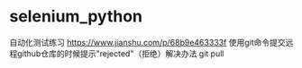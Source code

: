# selenium_python
自动化测试练习
https://www.jianshu.com/p/68b9e463333f
使用git命令提交远程github仓库的时候提示"rejected"（拒绝）解决办法 git pull
